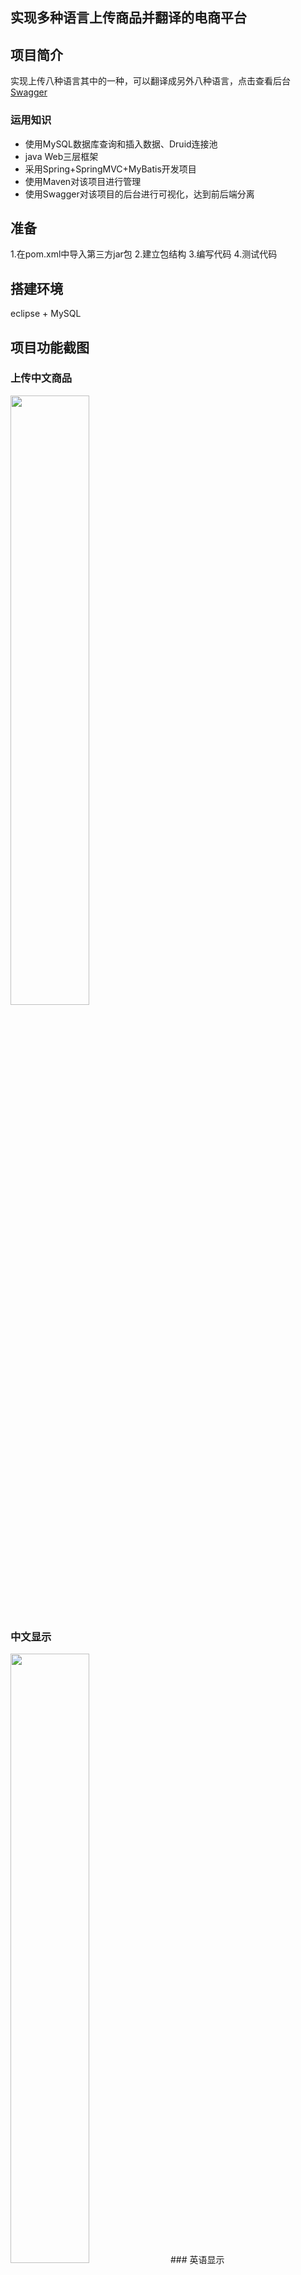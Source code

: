 ## 实现多种语言上传商品并翻译的电商平台

## 项目简介
实现上传八种语言其中的一种，可以翻译成另外八种语言，点击查看后台[Swagger](http://39.105.138.38:8080/mq/swagger-ui.html)

### 运用知识
- 使用MySQL数据库查询和插入数据、Druid连接池
- java Web三层框架
- 采用Spring+SpringMVC+MyBatis开发项目
- 使用Maven对该项目进行管理
- 使用Swagger对该项目的后台进行可视化，达到前后端分离

## 准备
 1.在pom.xml中导入第三方jar包
 2.建立包结构
 3.编写代码
 4.测试代码
 
 ## 搭建环境
 eclipse + MySQL
 
 ## 项目功能截图
 ### 上传中文商品
 <img src="http://39.105.138.38:8080/mq/image/%E4%B8%AD%E6%96%87%E4%B8%8A%E4%BC%A0.png" width="50%" height="50%">
 
 ### 中文显示
  <img src="http://39.105.138.38:8080/mq/image/%E4%B8%AD%E6%96%87-%E4%B8%AD%E6%96%87%E6%98%BE%E7%A4%BA.png" width="50%" height="50%">
 ### 英语显示
  <img src="http://39.105.138.38:8080/mq/image/%E4%B8%AD%E6%96%87-%E8%8B%B1%E6%96%87%E6%98%BE%E7%A4%BA.png" width="50%" height="50%">
 ### 藏语显示
  <img src="http://39.105.138.38:8080/mq/image/%E4%B8%AD%E6%96%87-%E8%97%8F%E8%AF%AD%E6%98%BE%E7%A4%BA.png" width="50%" height="50%">
 ### 俄语显示
  <img src="http://39.105.138.38:8080/mq/image/%E4%B8%AD%E6%96%87-%E4%BF%84%E8%AF%AD%E6%98%BE%E7%A4%BA.png" width="50%" height="50%">
 ### 蒙语显示
  <img src="http://39.105.138.38:8080/mq/image/%E4%B8%AD%E6%96%87-%E8%92%99%E8%AF%AD%E6%98%BE%E7%A4%BA.png" width="50%" height="50%">
 ### 泰语显示
  <img src="http://39.105.138.38:8080/mq/image/%E4%B8%AD%E6%96%87-%E6%B3%B0%E8%AF%AD%E6%98%BE%E7%A4%BA.png" width="50%" height="50%">
 ### 土耳其语显示
  <img src="http://39.105.138.38:8080/mq/image/%E4%B8%AD%E6%96%87-%E5%9C%9F%E8%80%B3%E5%85%B6%E6%98%BE%E7%A4%BA.png" width="50%" height="50%">
 ### 希腊语显示
  <img src="http://39.105.138.38:8080/mq/image/%E4%B8%AD%E6%96%87-%E5%B8%8C%E8%85%8A%E6%98%BE%E7%A4%BA.png" width="50%" height="50%">

